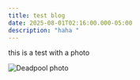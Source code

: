 ```yaml
---
title: test blog
date: 2025-08-01T02:16:00.000-05:00
description: "haha "
---
```

this is a test with a photo



![Deadpool photo](/img/deadpool.jpg)

